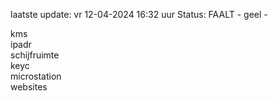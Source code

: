 laatste update: 
vr 12-04-2024 16:32   uur 
Status: FAALT - geel - 
<div class="service R">kms</div><div class="service R">ipadr</div><div class="service R">schijfruimte</div><div class="service R">keyc</div><div class="service R">microstation</div><div class="service R">websites</div>
